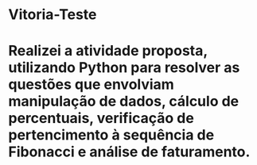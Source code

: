 # Vitoria-Teste

# Realizei a atividade proposta, utilizando Python para resolver as questões que envolviam manipulação de dados,  cálculo de percentuais, verificação de pertencimento à sequência de Fibonacci e análise de faturamento.